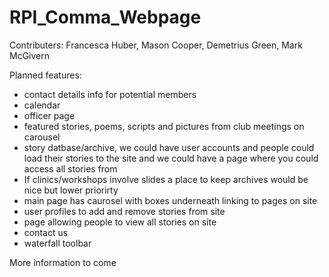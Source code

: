 # RPI_Comma_Webpage


Contributers: Francesca Huber, Mason Cooper, Demetrius Green, Mark McGivern


Planned features: <ul>
  <li>contact details info for potential members</li>
  <li>calendar</li>
  <li>officer page</li>
  <li>featured stories, poems, scripts and pictures from club meetings on carousel </li>
  <li>story datbase/archive, we could have user accounts and people could load their stories to the site and we could have a page where you could access all stories from</li>
  <li>If clinics/workshops involve slides a place to keep archives would be nice but lower priorirty</li>
  <li>main page has caurosel with boxes underneath linking to pages on site</li>
  <li>user profiles to add and remove stories from site</li>
  <li>page allowing people to view all stories on site</li>
  <li>contact us</li>
  <li>waterfall toolbar</li>
</ul>

More information to come
